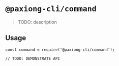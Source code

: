# `@paxiong-cli/command`

> TODO: description

## Usage

```
const command = require('@paxiong-cli/command');

// TODO: DEMONSTRATE API
```
